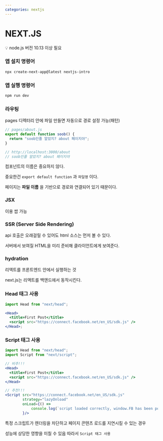 ```yaml
---
categories: nextjs
---
```


# NEXT.JS

<aside>
💡 node.js 버전 10.13 이상 필요

</aside>

### 앱 설치 명령어

```powershell
npx create-next-app@latest nextjs-intro
```

### 앱 실행 명령어

```powershell
npm run dev
```

### 라우팅

pages 디렉터리 안에 파일 만들면 자동으로 경로 설정 가능(패턴)

```jsx
// pages/about.js
export default function soob() {
  return "soob인줄 알았지? about 페이지야";
}

// http://localhost:3000/about
// soob인줄 알았지? about 페이지야
```

컴포넌트의 이름은 중요하지 않다.

중요한건 `export default function` 과 `파일명` 이다.

페이지는 **파일 이름** 을 기반으로 경로와 연결되어 있기 때문이다.

### JSX

이용 쌉 가능

### SSR (Server Side Rendering)

api 호출은 오래걸릴 수 있어도 html 소스는 먼저 볼 수 있다.

서버에서 보여질 HTML을 미리 준비해 클라이언트에게 보여준다.

### hydration

리액트를 프론트엔드 안에서 실행하는 것

next.js는 리액트를 백앤드에서 동작시킨다.

### Head 태그 사용

```jsx
import Head from "next/head";

<Head>
  <title>First Post</title>
  <script src="https://connect.facebook.net/en_US/sdk.js" />
</Head>;
```

### Script 태그 사용

```jsx
import Head from "next/head";
import Script from "next/script";

// 비추!!!
<Head>
  <title>First Post</title>
  <script src="https://connect.facebook.net/en_US/sdk.js" />
</Head>

// 추천!!!
<Script src="https://connect.facebook.net/en_US/sdk.js"
        strategy="lazyOnload"
        onLoad={() =>
	        console.log(`script loaded correctly, window.FB has been populated`)
        }/>
```

특정 스크립트가 렌더링을 차단하고 페이지 콘텐츠 로드를 지연시킬 수 있는 경우

성능에 상당한 영향을 미칠 수 있음 따라서 `Script 태그 사용`
